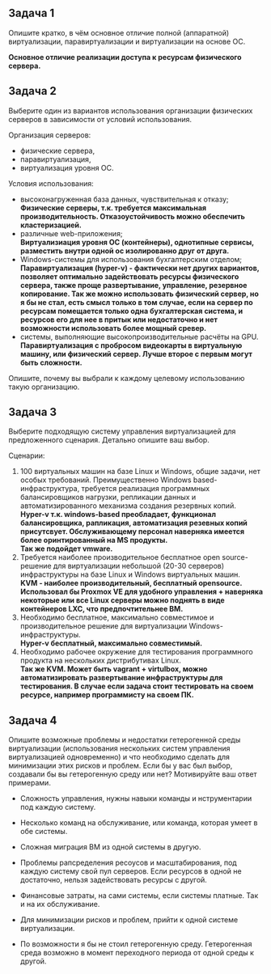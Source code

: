 ## Задача 1

Опишите кратко, в чём основное отличие полной (аппаратной) виртуализации, паравиртуализации и виртуализации на основе ОС.

**Основное отличие реализации доступа к ресурсам физического сервера.**

## Задача 2

Выберите один из вариантов использования организации физических серверов в зависимости от условий использования.

Организация серверов:

- физические сервера,
- паравиртуализация,
- виртуализация уровня ОС.

Условия использования:

- высоконагруженная база данных, чувствительная к отказу;  
    **Физические серверы, т.к. требуется максимальная производительность. Отказоустойчивость можно обеспечить кластеризацией.**
- различные web-приложения;  
    **Виртуализиация уровня ОС (контейнеры), однотипные сервисы, разместить внутри одной ос изолированно друг от друга.**
- Windows-системы для использования бухгалтерским отделом;  
    **Паравиртуализация (hyper-v) - фактически нет других вариантов, позволяет оптимально задействовать ресурсы физического сервера, также проще развертывание, управление, резервное копирование. Так же можно использовать физический сервер, но я бы не стал, есть смысл только в том случае, если на сервер по ресурсам помещается только одна бухгалтерская система, и ресурсов его для нее в притык или недостаточно и нет возможности использовать более мощный сревер.**
- системы, выполняющие высокопроизводительные расчёты на GPU.  
    **Паравиртуализация с пробросом видеокарты в виртуальную машину, или физический сервер. Лучше второе с первым могут быть сложности.** 

Опишите, почему вы выбрали к каждому целевому использованию такую организацию.

## Задача 3

Выберите подходящую систему управления виртуализацией для предложенного сценария. Детально опишите ваш выбор.

Сценарии:

1. 100 виртуальных машин на базе Linux и Windows, общие задачи, нет особых требований. Преимущественно Windows based-инфраструктура, требуется реализация программных балансировщиков нагрузки, репликации данных и автоматизированного механизма создания резервных копий.  
    **Hyper-v т.к. windows-based преобладает, функционал балансировщика, рапликация, автоматизация резевных копий присутсвует. Обслуживающему персонал наверняка имеется более оринтированный на MS продукты.  
    Так же подойдет vmware.**
2. Требуется наиболее производительное бесплатное open source-решение для виртуализации небольшой (20-30 серверов) инфраструктуры на базе Linux и Windows виртуальных машин.  
   **KVM - наиболее производительный, бесплатный opensource. Использовал бы Proxmox VE для удобного управления + наверняка некоторые или все Linux серверы можно поднять в виде контейнеров LXC, что предпочтительнее ВМ.**  
3. Необходимо бесплатное, максимально совместимое и производительное решение для виртуализации Windows-инфраструктуры.  
    **Hyper-v бесплатный, максимально совместимый.** 
5. Необходимо рабочее окружение для тестирования программного продукта на нескольких дистрибутивах Linux.  
    **Так же KVM.
    Может быть vagrant + virtulbox, можно автоматизировать развертывание инфраструктуры для тестирования. В случае если задача стоит тестировать на своем ресурсе, например программисту на своем ПК.**
## Задача 4

Опишите возможные проблемы и недостатки гетерогенной среды виртуализации (использования нескольких систем управления виртуализацией одновременно) и что необходимо сделать для минимизации этих рисков и проблем. Если бы у вас был выбор, создавали бы вы гетерогенную среду или нет? Мотивируйте ваш ответ примерами.  

- Сложность управления, нужны навыки команды и нструментарии под каждую систему.  
- Несколько команд на обслуживание, или команда, которая умеет в обе системы.  
- Сложная миграция ВМ из одной системы в другую.  
- Проблемы рапсределения ресоусов и масштабирования, под каждую систему свой пул серверов. Если ресурсов в одной не достаточно, нельзя задействовать ресурсы с другой.
- Финансовые затраты, на сами системы, если системы платные. Так и на их обслуживание. 


- Для минимизации рисков и проблем, прийти к одной системе виртуализации.  


- По возможности я бы не стоил гетерогенную среду. Гетерогенная среда возможно в момент переходного периода от одной среды к другой.